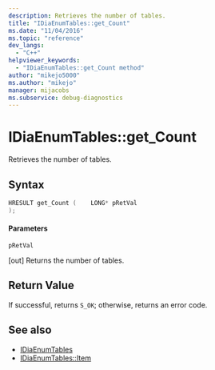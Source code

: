 ```yaml
---
description: Retrieves the number of tables.
title: "IDiaEnumTables::get_Count"
ms.date: "11/04/2016"
ms.topic: "reference"
dev_langs:
  - "C++"
helpviewer_keywords:
  - "IDiaEnumTables::get_Count method"
author: "mikejo5000"
ms.author: "mikejo"
manager: mijacobs
ms.subservice: debug-diagnostics
---
```


# IDiaEnumTables::get_Count

Retrieves the number of tables.

## Syntax

```c++
HRESULT get_Count (    LONG* pRetVal
);

```

#### Parameters

 `pRetVal`

[out] Returns the number of tables.

## Return Value

If successful, returns `S_OK`; otherwise, returns an error code.

## See also

- [IDiaEnumTables](../../debugger/debug-interface-access/idiaenumtables.md)
- [IDiaEnumTables::Item](../../debugger/debug-interface-access/idiaenumtables-item.md)

